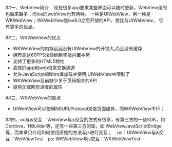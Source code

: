 ##一、WebView简介
    现在很多app要求某些界面可以随时更新，WebView用的也越来越多；而ios的webView也有两种，
一种是UIWebView，另一种是WKWebView；WkWebView是ios8.0之后开放的API，想比与UIWebView，
它有更多的优点。

##二、WKWebView的优点
* WKWebView的内存远远没有UIWebView的开销大,而且没有缓存
* 拥有高达60FPS滚动刷新率及内置手势
* 支持了更多的HTML5特性
* 高效的app和web信息交换通道
* 允许JavaScript的Nitro库加载并使用,UIWebView中限制了
* WKWebView目前缺少关于页码相关的API
* 提供加载网页进度的属性

##三、WKWebView的缺点
* UIWebView可以使用NSURLProtocol来做页面缓存，而WKWebView不行；

##四、oc与js交互
    WebView与js交互的方式有很多，有第三方的一些SDK，如Cordova、HBuilder等，还有一些第三方的库，如
WebViewJavaScriptBridge等，而本章只介绍如何使用原始的方法与js进行交互；
    ps：UIWebView与js交互：WebViewTest
    ps: WKWebView与js交互：WKWebViewTest
